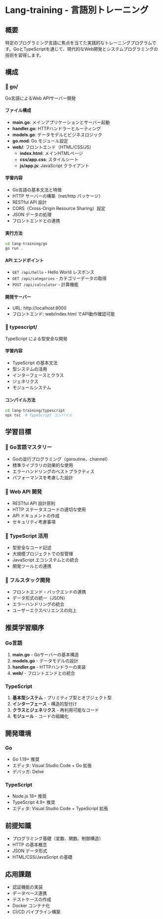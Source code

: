 # Lang-training - 言語別トレーニング

## 概要
特定のプログラミング言語に焦点を当てた実践的なトレーニングプログラムです。GoとTypeScriptを通じて、現代的なWeb開発とシステムプログラミングの技術を習得します。

## 構成

### 📁 go/
Go言語によるWeb APIサーバー開発

#### ファイル構成
- **main.go**: メインアプリケーションとサーバー起動
- **handler.go**: HTTPハンドラーとルーティング
- **models.go**: データモデルとビジネスロジック
- **go.mod**: Go モジュール設定
- **web/**: フロントエンド（HTML/CSS/JS）
  - **index.html**: メインHTMLページ
  - **css/app.css**: スタイルシート
  - **js/app.js**: JavaScript クライアント

#### 学習内容
- Go言語の基本文法と特徴
- HTTP サーバーの構築（net/http パッケージ）
- RESTful API 設計
- CORS（Cross-Origin Resource Sharing）設定
- JSON データの処理
- フロントエンドとの連携

#### 実行方法
```bash
cd lang-training/go
go run .
```

#### API エンドポイント
- `GET /api/hello` - Hello World レスポンス
- `GET /api/categories` - カテゴリーデータの取得
- `POST /api/calculator` - 計算機能

#### 開発サーバー
- URL: http://localhost:8000
- フロントエンド: web/index.html でAPI動作確認可能

### 📁 typescript/
TypeScript による型安全な開発

#### 学習内容
- TypeScript の基本文法
- 型システムの活用
- インターフェースとクラス
- ジェネリクス
- モジュールシステム

#### コンパイル方法
```bash
cd lang-training/typescript
npx tsc  # TypeScript コンパイル
```

## 学習目標

### 🎯 Go言語マスタリー
- Goの並行プログラミング（goroutine、channel）
- 標準ライブラリの効果的な使用
- エラーハンドリングのベストプラクティス
- パフォーマンスを考慮した設計

### 🎯 Web API 開発
- RESTful API 設計原則
- HTTP ステータスコードの適切な使用
- API ドキュメントの作成
- セキュリティ考慮事項

### 🎯 TypeScript 活用
- 型安全なコード記述
- 大規模プロジェクトでの型管理
- JavaScript エコシステムとの統合
- 開発ツールとの連携

### 🎯 フルスタック開発
- フロントエンド・バックエンドの連携
- データ形式の統一（JSON）
- エラーハンドリングの統合
- ユーザーエクスペリエンスの向上

## 推奨学習順序

### Go言語
1. **main.go** - Goサーバーの基本構造
2. **models.go** - データモデルの設計
3. **handler.go** - HTTPハンドラーの実装
4. **web/** - フロントエンドとの統合

### TypeScript
1. **基本型システム** - プリミティブ型とオブジェクト型
2. **インターフェース** - 構造的型付け
3. **クラスとジェネリクス** - 再利用可能なコード
4. **モジュール** - コードの組織化

## 開発環境

### Go
- Go 1.19+ 推奨
- エディタ: Visual Studio Code + Go 拡張
- デバッガ: Delve

### TypeScript
- Node.js 18+ 推奨
- TypeScript 4.9+ 推奨
- エディタ: Visual Studio Code + TypeScript 拡張

## 前提知識
- プログラミング基礎（変数、関数、制御構造）
- HTTP の基本概念
- JSON データ形式
- HTML/CSS/JavaScript の基礎

## 応用課題
- 認証機能の実装
- データベース連携
- テストケースの作成
- Docker コンテナ化
- CI/CD パイプライン構築